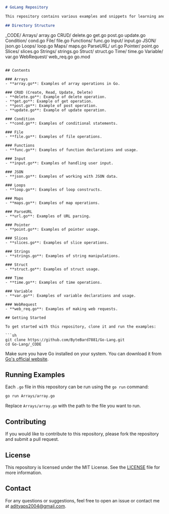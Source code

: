 ```markdown
# GoLang Repository

This repository contains various examples and snippets for learning and understanding the Go programming language.

## Directory Structure

```
_CODE/
    Arrays/
        array.go
    CRUD/
        delete.go
        get.go
        post.go
        update.go
    Condition/
        cond.go
    File/
        file.go
    Functions/
        func.go
    Input/
        input.go
    JSON/
        json.go
    Loops/
        loop.go
    Maps/
        maps.go
    ParseURL/
        url.go
    Pointer/
        point.go
    Slices/
        slices.go
    Strings/
        strings.go
    Struct/
        struct.go
    Time/
        time.go
    Variable/
        var.go
    WebRequest/
        web_req.go
    go.mod
```

## Contents

### Arrays
- **array.go**: Examples of array operations in Go.

### CRUD (Create, Read, Update, Delete)
- **delete.go**: Example of delete operation.
- **get.go**: Example of get operation.
- **post.go**: Example of post operation.
- **update.go**: Example of update operation.

### Condition
- **cond.go**: Examples of conditional statements.

### File
- **file.go**: Examples of file operations.

### Functions
- **func.go**: Examples of function declarations and usage.

### Input
- **input.go**: Examples of handling user input.

### JSON
- **json.go**: Examples of working with JSON data.

### Loops
- **loop.go**: Examples of loop constructs.

### Maps
- **maps.go**: Examples of map operations.

### ParseURL
- **url.go**: Examples of URL parsing.

### Pointer
- **point.go**: Examples of pointer usage.

### Slices
- **slices.go**: Examples of slice operations.

### Strings
- **strings.go**: Examples of string manipulations.

### Struct
- **struct.go**: Examples of struct usage.

### Time
- **time.go**: Examples of time operations.

### Variable
- **var.go**: Examples of variable declarations and usage.

### WebRequest
- **web_req.go**: Examples of making web requests.

## Getting Started

To get started with this repository, clone it and run the examples:

```sh
git clone https://github.com/ByteBard7881/Go-Lang.git
cd Go-Lang/_CODE
```

Make sure you have Go installed on your system. You can download it from [Go's official website](https://golang.org/).

## Running Examples

Each `.go` file in this repository can be run using the `go run` command:

```sh
go run Arrays/array.go
```

Replace `Arrays/array.go` with the path to the file you want to run.

## Contributing

If you would like to contribute to this repository, please fork the repository and submit a pull request.

## License

This repository is licensed under the MIT License. See the [LICENSE](LICENSE) file for more information.

## Contact

For any questions or suggestions, feel free to open an issue or contact me at [adityaps2004@gmail.com](mailto:adityaps2004@gmail.com).
```
